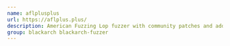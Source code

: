 ```yaml
---
name: aflplusplus
url: https://aflplus.plus/
description: American Fuzzing Lop fuzzer with community patches and additional features.
group: blackarch blackarch-fuzzer
---
```


